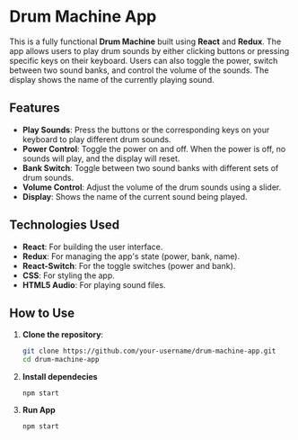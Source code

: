 # Drum Machine App

This is a fully functional **Drum Machine** built using **React** and **Redux**. The app allows users to play drum sounds by either clicking buttons or pressing specific keys on their keyboard. Users can also toggle the power, switch between two sound banks, and control the volume of the sounds. The display shows the name of the currently playing sound.

## Features

- **Play Sounds**: Press the buttons or the corresponding keys on your keyboard to play different drum sounds.
- **Power Control**: Toggle the power on and off. When the power is off, no sounds will play, and the display will reset.
- **Bank Switch**: Toggle between two sound banks with different sets of drum sounds.
- **Volume Control**: Adjust the volume of the drum sounds using a slider.
- **Display**: Shows the name of the current sound being played.

## Technologies Used

- **React**: For building the user interface.
- **Redux**: For managing the app's state (power, bank, name).
- **React-Switch**: For the toggle switches (power and bank).
- **CSS**: For styling the app.
- **HTML5 Audio**: For playing sound files.

## How to Use

1. **Clone the repository**:
   ```bash
   git clone https://github.com/your-username/drum-machine-app.git
   cd drum-machine-app

2. **Install dependecies**
    ````
    npm start

3. **Run App**
    ```
    npm start

